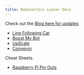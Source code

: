 ```yaml
---
title: Robonectics Leaner Docs
---
```


Check out the [Blog here for updates](/learner/2025/03/16/Welcome.html)

- [Line Following Car](/projects/lfc/linefollowingcar.md)
- [Boost My Bot](/projects/bmb/boostmybot.md)
- [UpScale](/projects/upscale/upscale.md)
- [Conveyor](/projects/conveyor/conveyor.md)


Cheat Sheets.
- [Raspberry Pi Pin Outs](https://pinout.xyz/)
